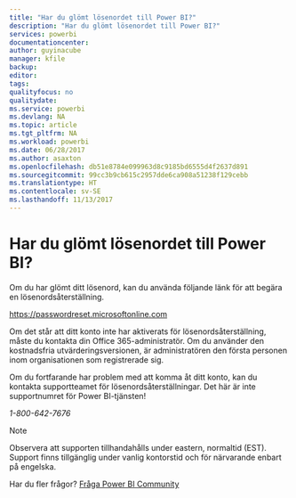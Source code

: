 ```yaml
---
title: "Har du glömt lösenordet till Power BI?"
description: "Har du glömt lösenordet till Power BI?"
services: powerbi
documentationcenter: 
author: guyinacube
manager: kfile
backup: 
editor: 
tags: 
qualityfocus: no
qualitydate: 
ms.service: powerbi
ms.devlang: NA
ms.topic: article
ms.tgt_pltfrm: NA
ms.workload: powerbi
ms.date: 06/28/2017
ms.author: asaxton
ms.openlocfilehash: db51e8784e099963d8c9185bd6555d4f2637d891
ms.sourcegitcommit: 99cc3b9cb615c2957dde6ca908a51238f129cebb
ms.translationtype: HT
ms.contentlocale: sv-SE
ms.lasthandoff: 11/13/2017
---
```

# <a name="forgot-your-password-for-power-bi"></a>Har du glömt lösenordet till Power BI?
Om du har glömt ditt lösenord, kan du använda följande länk för att begära en lösenordsåterställning.

<https://passwordreset.microsoftonline.com>

Om det står att ditt konto inte har aktiverats för lösenordsåterställning, måste du kontakta din Office 365-administratör. Om du använder den kostnadsfria utvärderingsversionen, är administratören den första personen inom organisationen som registrerade sig.

Om du fortfarande har problem med att komma åt ditt konto, kan du kontakta supportteamet för lösenordsåterställningar. Det här är inte supportnumret för Power BI-tjänsten!

*1-800-642-7676*

> [!NOTE]
> Observera att supporten tillhandahålls under eastern, normaltid (EST). Support finns tillgänglig under vanlig kontorstid och för närvarande enbart på engelska.
> 
> 

Har du fler frågor? [Fråga Power BI Community](http://community.powerbi.com/)

